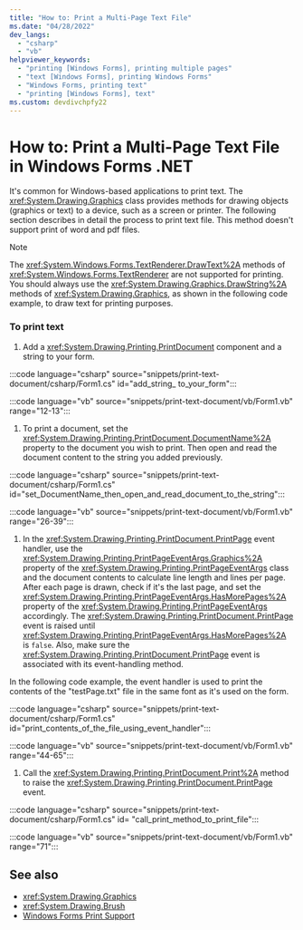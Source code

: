 ```yaml
---
title: "How to: Print a Multi-Page Text File"
ms.date: "04/28/2022"
dev_langs: 
  - "csharp"
  - "vb"
helpviewer_keywords: 
  - "printing [Windows Forms], printing multiple pages"
  - "text [Windows Forms], printing Windows Forms"
  - "Windows Forms, printing text"
  - "printing [Windows Forms], text"
ms.custom: devdivchpfy22
---
```

# How to: Print a Multi-Page Text File in Windows Forms .NET

It's common for Windows-based applications to print text. The <xref:System.Drawing.Graphics> class provides methods for drawing objects (graphics or text) to a device, such as a screen or printer. The following section describes in detail the process to print text file. This method doesn't support print of word and pdf files.

> [!NOTE]
> The <xref:System.Windows.Forms.TextRenderer.DrawText%2A> methods of <xref:System.Windows.Forms.TextRenderer> are not supported for printing. You should always use the <xref:System.Drawing.Graphics.DrawString%2A> methods of <xref:System.Drawing.Graphics>, as shown in the following code example, to draw text for printing purposes.

### To print text

01. Add a <xref:System.Drawing.Printing.PrintDocument> component and a string to your form.

  :::code language="csharp" source="snippets/print-text-document/csharp/Form1.cs" id="add_string_ to_your_form":::

  :::code language="vb" source="snippets/print-text-document/vb/Form1.vb" range="12-13":::

01. To print a document, set the <xref:System.Drawing.Printing.PrintDocument.DocumentName%2A> property to the document you wish to print. Then open and read the document content to the string you added previously.

  :::code language="csharp" source="snippets/print-text-document/csharp/Form1.cs" id="set_DocumentName_then_open_and_read_document_to_the_string":::

  :::code language="vb" source="snippets/print-text-document/vb/Form1.vb" range="26-39":::

01. In the <xref:System.Drawing.Printing.PrintDocument.PrintPage> event handler, use the <xref:System.Drawing.Printing.PrintPageEventArgs.Graphics%2A> property of the <xref:System.Drawing.Printing.PrintPageEventArgs> class and the document contents to calculate line length and lines per page. After each page is drawn, check if it's the last page, and set the <xref:System.Drawing.Printing.PrintPageEventArgs.HasMorePages%2A> property of the <xref:System.Drawing.Printing.PrintPageEventArgs> accordingly. The <xref:System.Drawing.Printing.PrintDocument.PrintPage> event is raised until <xref:System.Drawing.Printing.PrintPageEventArgs.HasMorePages%2A> is `false`. Also, make sure the <xref:System.Drawing.Printing.PrintDocument.PrintPage> event is associated with its event-handling method.

  In the following code example, the event handler is used to print the contents of the "testPage.txt" file in the same font as it's used on the form.

  :::code language="csharp" source="snippets/print-text-document/csharp/Form1.cs" id="print_contents_of_the_file_using_event_handler":::

  :::code language="vb" source="snippets/print-text-document/vb/Form1.vb" range="44-65":::

01. Call the <xref:System.Drawing.Printing.PrintDocument.Print%2A> method to raise the <xref:System.Drawing.Printing.PrintDocument.PrintPage> event.

  :::code language="csharp" source="snippets/print-text-document/csharp/Form1.cs" id= "call_print_method_to_print_file":::

  :::code language="vb" source="snippets/print-text-document/vb/Form1.vb" range="71":::

## See also

- <xref:System.Drawing.Graphics>
- <xref:System.Drawing.Brush>
- [Windows Forms Print Support](/dotnet/desktop/winforms/advanced/windows-forms-print-support?view=netframeworkdesktop-4.8&preserve-view=true)
